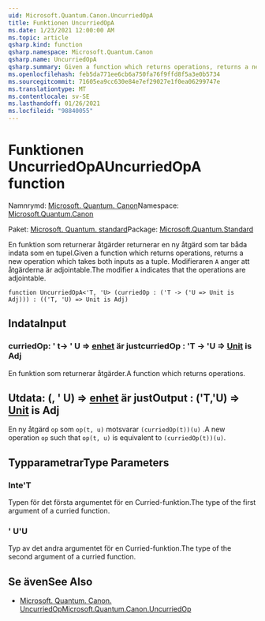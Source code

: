 ```yaml
---
uid: Microsoft.Quantum.Canon.UncurriedOpA
title: Funktionen UncurriedOpA
ms.date: 1/23/2021 12:00:00 AM
ms.topic: article
qsharp.kind: function
qsharp.namespace: Microsoft.Quantum.Canon
qsharp.name: UncurriedOpA
qsharp.summary: Given a function which returns operations, returns a new operation which takes both inputs as a tuple. The modifier `A` indicates that the operations are adjointable.
ms.openlocfilehash: feb5da771ee6cb6a750fa76f9ffd8f5a3e0b5734
ms.sourcegitcommit: 71605ea9cc630e84e7ef29027e1f0ea06299747e
ms.translationtype: MT
ms.contentlocale: sv-SE
ms.lasthandoff: 01/26/2021
ms.locfileid: "98840055"
---
```

# <a name="uncurriedopa-function"></a><span data-ttu-id="96a5f-102">Funktionen UncurriedOpA</span><span class="sxs-lookup"><span data-stu-id="96a5f-102">UncurriedOpA function</span></span>

<span data-ttu-id="96a5f-103">Namnrymd: [Microsoft. Quantum. Canon](xref:Microsoft.Quantum.Canon)</span><span class="sxs-lookup"><span data-stu-id="96a5f-103">Namespace: [Microsoft.Quantum.Canon](xref:Microsoft.Quantum.Canon)</span></span>

<span data-ttu-id="96a5f-104">Paket: [Microsoft. Quantum. standard](https://nuget.org/packages/Microsoft.Quantum.Standard)</span><span class="sxs-lookup"><span data-stu-id="96a5f-104">Package: [Microsoft.Quantum.Standard](https://nuget.org/packages/Microsoft.Quantum.Standard)</span></span>


<span data-ttu-id="96a5f-105">En funktion som returnerar åtgärder returnerar en ny åtgärd som tar båda indata som en tupel.</span><span class="sxs-lookup"><span data-stu-id="96a5f-105">Given a function which returns operations, returns a new operation which takes both inputs as a tuple.</span></span>
<span data-ttu-id="96a5f-106">Modifieraren `A` anger att åtgärderna är adjointable.</span><span class="sxs-lookup"><span data-stu-id="96a5f-106">The modifier `A` indicates that the operations are adjointable.</span></span>

```qsharp
function UncurriedOpA<'T, 'U> (curriedOp : ('T -> ('U => Unit is Adj))) : (('T, 'U) => Unit is Adj)
```


## <a name="input"></a><span data-ttu-id="96a5f-107">Indata</span><span class="sxs-lookup"><span data-stu-id="96a5f-107">Input</span></span>

### <a name="curriedop--t---u--unit--is-adj"></a><span data-ttu-id="96a5f-108">curriedOp: ' t-> ' U => [enhet](xref:microsoft.quantum.lang-ref.unit)  är just</span><span class="sxs-lookup"><span data-stu-id="96a5f-108">curriedOp : 'T -> 'U => [Unit](xref:microsoft.quantum.lang-ref.unit)  is Adj</span></span>

<span data-ttu-id="96a5f-109">En funktion som returnerar åtgärder.</span><span class="sxs-lookup"><span data-stu-id="96a5f-109">A function which returns operations.</span></span>



## <a name="output--tu--unit--is-adj"></a><span data-ttu-id="96a5f-110">Utdata: (, ' U) => [enhet](xref:microsoft.quantum.lang-ref.unit)  är just</span><span class="sxs-lookup"><span data-stu-id="96a5f-110">Output : ('T,'U) => [Unit](xref:microsoft.quantum.lang-ref.unit)  is Adj</span></span>

<span data-ttu-id="96a5f-111">En ny åtgärd `op` som `op(t, u)` motsvarar `(curriedOp(t))(u)` .</span><span class="sxs-lookup"><span data-stu-id="96a5f-111">A new operation `op` such that `op(t, u)` is equivalent to `(curriedOp(t))(u)`.</span></span>

## <a name="type-parameters"></a><span data-ttu-id="96a5f-112">Typparametrar</span><span class="sxs-lookup"><span data-stu-id="96a5f-112">Type Parameters</span></span>

### <a name="t"></a><span data-ttu-id="96a5f-113">Inte</span><span class="sxs-lookup"><span data-stu-id="96a5f-113">'T</span></span>

<span data-ttu-id="96a5f-114">Typen för det första argumentet för en Curried-funktion.</span><span class="sxs-lookup"><span data-stu-id="96a5f-114">The type of the first argument of a curried function.</span></span>
### <a name="u"></a><span data-ttu-id="96a5f-115">' U</span><span class="sxs-lookup"><span data-stu-id="96a5f-115">'U</span></span>

<span data-ttu-id="96a5f-116">Typ av det andra argumentet för en Curried-funktion.</span><span class="sxs-lookup"><span data-stu-id="96a5f-116">The type of the second argument of a curried function.</span></span>

## <a name="see-also"></a><span data-ttu-id="96a5f-117">Se även</span><span class="sxs-lookup"><span data-stu-id="96a5f-117">See Also</span></span>

- [<span data-ttu-id="96a5f-118">Microsoft. Quantum. Canon. UncurriedOp</span><span class="sxs-lookup"><span data-stu-id="96a5f-118">Microsoft.Quantum.Canon.UncurriedOp</span></span>](xref:Microsoft.Quantum.Canon.UncurriedOp)